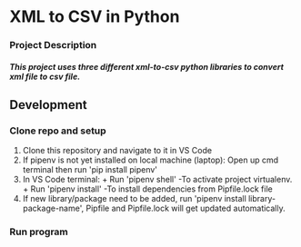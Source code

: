 # XML to CSV in Python
### Project Description
##### This project uses three different xml-to-csv python libraries to convert xml file to csv file.


## Development
### Clone repo and setup 
1. Clone this repository and navigate to it in VS Code
2. If pipenv is not yet installed on local machine (laptop):
    Open up cmd terminal then run 'pip install pipenv'
3. In VS Code terminal:
        + Run 'pipenv shell' -To activate project virtualenv.
        + Run 'pipenv install' -To install dependencies from Pipfile.lock file
4. If new library/package need to be added, run 'pipenv install library-package-name', Pipfile and Pipfile.lock will get updated automatically.


### Run program

